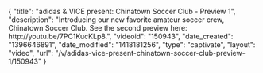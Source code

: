 {
    "title": "adidas & VICE present: Chinatown Soccer Club - Preview 1",
    "description": "Introducing our new favorite amateur soccer crew, Chinatown Soccer Club. See the second preview here: http:\/\/youtu.be\/7PC1KucKLp8.",
    "videoid": "150943",
    "date_created": "1396646891",
    "date_modified": "1418181256",
    "type": "captivate",
    "layout": "video",
    "url": "\/v\/adidas-vice-present-chinatown-soccer-club-preview-1\/150943"
}